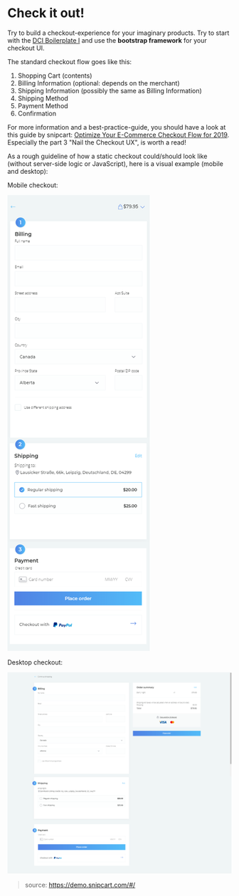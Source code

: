 # Check it out!

Try to build a checkout-experience for your imaginary products. Try to start with the [DCI Boilerplate I](https://github.com/LE-FBW1/dci-boilerplate) and use the **bootstrap framework** for your checkout UI.

The standard checkout flow goes like this:

1. Shopping Cart (contents)
1. Billing Information (optional: depends on the merchant)
1. Shipping Information (possibly the same as Billing Information)
1. Shipping Method
1. Payment Method
1. Confirmation

For more information and a best-practice-guide, you should have a look at this guide by snipcart: [Optimize Your E-Commerce Checkout Flow for 2019](https://snipcart.com/ecommerce-checkout). Especially the part 3 "Nail the Checkout UX", is worth a read!

As a rough guideline of how a static checkout could/should look like (without server-side logic or JavaScript), here is a visual example (mobile and desktop):

Mobile checkout:

![Mobile Checkout](checkout-mobile.png)

Desktop checkout:

![Desktop Checkout](checkout-desktop.png)
 
 > source: https://demo.snipcart.com/#/
 
